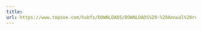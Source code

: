 ```yaml
---
title: 
url: https://www.topsoe.com/hubfs/DOWNLOADS/DOWNLOADS%20-%20Annual%20reports/2015/4109_haldor_topsoe_ar15_web_07.04.16.pdf
---
```


